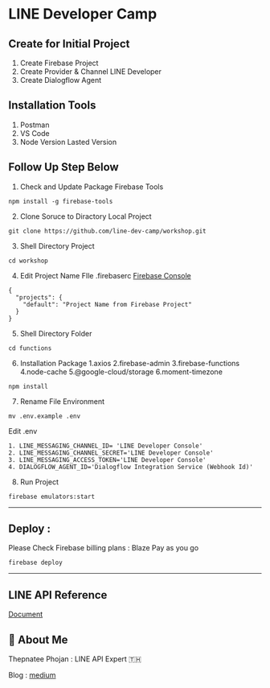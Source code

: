 
# LINE Developer Camp

## Create for Initial Project

1. Create Firebase Project
2. Create Provider & Channel LINE Developer
3. Create Dialogflow Agent

## Installation Tools
1. Postman
2. VS Code
3. Node Version Lasted Version

## Follow Up Step Below

1. Check and Update Package Firebase Tools
````
npm install -g firebase-tools
````

2. Clone Soruce to Diractory Local Project
````
git clone https://github.com/line-dev-camp/workshop.git
````
3. Shell Directory Project
````
cd workshop
````

4. Edit Project Name FIle .firebaserc 
[Firebase Console](https://console.firebase.google.com)
````
{
  "projects": {
    "default": "Project Name from Firebase Project"
  }
}

````

5. Shell Directory Folder
````
cd functions
````
6. Installation Package
  1.axios
  2.firebase-admin
  3.firebase-functions
  4.node-cache
  5.@google-cloud/storage
  6.moment-timezone

````
npm install
````

7. Rename File Environment

````
mv .env.example .env
````
Edit .env

    1. LINE_MESSAGING_CHANNEL_ID= 'LINE Developer Console'
    2. LINE_MESSAGING_CHANNEL_SECRET='LINE Developer Console'
    3. LINE_MESSAGING_ACCESS_TOKEN='LINE Developer Console'
    4. DIALOGFLOW_AGENT_ID='Dialogflow Integration Service (Webhook Id)'

8. Run Project

````
firebase emulators:start
````

-----
##  Deploy : 
Please Check Firebase billing plans : Blaze Pay as you go
````
firebase deploy
````
-----
## LINE API Reference

[Document](https://developers.line.biz/en/docs/)


## 🚀 About Me
Thepnatee Phojan : LINE API Expert 🇹🇭 

Blog : [medium](https://thepnateephojan.medium.com)

